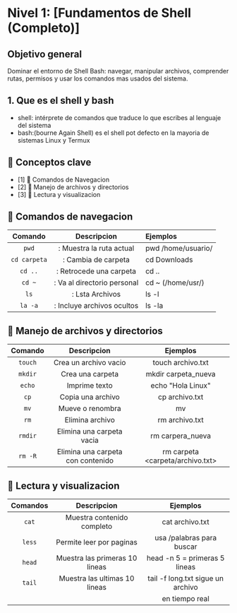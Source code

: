 # Nivel 1: [Fundamentos de Shell (Completo)]

## Objetivo general
Dominar el entorno de Shell Bash: navegar, manipular archivos, comprender rutas, permisos y usar los comandos mas usados del sistema.

## 1. Que es el shell y bash
- shell: intérprete de comandos que traduce lo que escribes al lenguaje del sistema 
- bash:(bourne Again Shell) es el shell pot defecto en la mayoria de sistemas Linux y Termux 


## 🧠 Conceptos clave
- [1] 🧭 Comandos de Navegacion
- [2] 📁 Manejo de archivos y directorios
- [3] 📖 Lectura y visualizacion 

## 🧭 Comandos de navegacion

|     Comando       |        Descripcion               |       Ejemplos          |
| :---------------: | :------------------------------: | :---------------------  |
|       `pwd`       | : Muestra la ruta actual         | pwd /home/usuario/      |
|   `cd carpeta`    | : Cambia de carpeta              | cd Downloads            |
|       `cd ..`     | : Retrocede una carpeta          | cd ..                   |
|       `cd ~`      | : Va al directorio personal      | cd ~ (/home/usr/)       | 
|       `ls`        | : Lsta Archivos                  | ls -l                   |
|       `la -a`     | : Incluye archivos ocultos       | ls -la                  |


## 📁 Manejo de archivos y directorios 

|    Comando        |           Descripcion             |           Ejemplos                |
| :---------------: | :-------------------------------: | :-------------------------------: |
|       `touch`     | Crea un archivo vacio             |   touch archivo.txt               |
|       `mkdir`     | Crea una carpeta                  |   mkdir carpeta_nueva             |
|       `echo`      | Imprime texto                     |   echo "Hola Linux"
|        `cp`       | Copia una archivo                 |   cp archivo.txt <destino>        |
|        `mv`       | Mueve o renombra                  |   mv <origen> <destino>           |
|        `rm`       | Elimina archivo                   |   rm archivo.txt                  |
|       `rmdir`     | Elimina una carpeta vacia         |   rm carpera_nueva <vacia>        |
|       `rm -R`     | Elimina una carpeta con contenido |   rm carpeta <carpeta/archivo.txt>|

## 📖 Lectura y visualizacion

|    Comandos       |           Descripcion             |           Ejemplos                |
| :---------------: | :------------------------------:  | :------------------------------:  |
|       `cat`       | Muestra contenido completo        | cat archivo.txt                   |
|      `less`       | Permite leer por paginas          | usa /palabras para buscar         |
|      `head`       | Muestra las primeras 10 lineas    | head -n 5 = primeras 5 lineas     |
|      `tail`       | Muestra las ultimas 10 lineas     | tail -f long.txt sigue un archivo |
|                   |                                   | en tiempo real                    |
